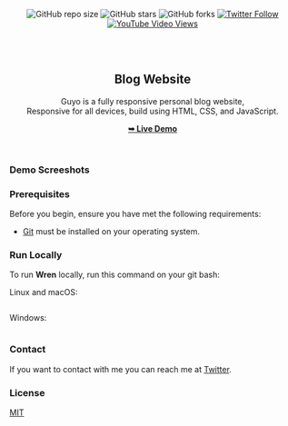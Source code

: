 <div align="center">
  
  ![GitHub repo size](https://img.shields.io/github/repo-size/codewithsadee/wren)
  ![GitHub stars](https://img.shields.io/github/stars/codewithsadee/wren?style=social)
  ![GitHub forks](https://img.shields.io/github/forks/codewithsadee/wren?style=social)
[![Twitter Follow](https://img.shields.io/twitter/follow/codewithsadee_?style=social)](https://twitter.com/intent/follow?screen_name=codewithsadee_)
  [![YouTube Video Views](https://img.shields.io/youtube/views/Pup-yi4oMfU?style=social)](https://youtu.be/Pup-yi4oMfU)

  <br />
  <br />

  <h2 align="center"> Blog Website</h2>

Guyo is a fully responsive personal blog website, <br />Responsive for all devices, build using HTML, CSS, and JavaScript.

  <a href="https://guyohalake.github.io/guyohalakeblog"><strong>➥ Live Demo</strong></a>

</div>

<br />

### Demo Screeshots


### Prerequisites

Before you begin, ensure you have met the following requirements:

* [Git](https://git-scm.com/downloads "Download Git") must be installed on your operating system.

### Run Locally

To run **Wren** locally, run this command on your git bash:

Linux and macOS:

```bash

```

Windows:

```bash

```

### Contact

If you want to contact with me you can reach me at [Twitter](https://github.com/guyohalake).

### License

[MIT](https://choosealicense.com/licenses/mit/)
